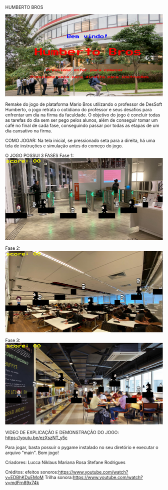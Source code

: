 HUMBERTO BROS

![alt text](image.png)

Remake do jogo de plataforma Mario Bros utilizando o professor de DesSoft Humberto, o jogo retrata o cotidiano do professor e seus desafios para enfrentar um dia na firma da faculdade.
O objetivo do jogo é concluir todas as tarefas do dia sem ser pego pelos alunos, além de conseguir tomar um café no final de cada fase, conseguindo passar por todas as etapas de um dia cansativo na firma.

COMO JOGAR:
Na tela inicial, se pressionado seta para a direita, há uma tela de instruções e simulação antes do começo do jogo.

O JOGO POSSUI 3 FASES
Fase 1:
![alt text](image-1.png)

Fase 2:
![alt text](image-2.png)

Fase 3:
![alt text](image-3.png)

VIDEO DE EXPLICAÇÃO E DEMONSTRAÇÃO DO JOGO:
https://youtu.be/ezXszNT_y5c

Para jogar, basta possuir o pygame instalado no seu diretório e executar o arquivo "main". Bom jogo!


Criadores:
Lucca Niklaus
Mariana Rosa
Stefane Rodrigues


Créditos:
efeitos sonoros:https://www.youtube.com/watch?v=EDBhKDuEMoM
Trilha sonora:https://www.youtube.com/watch?v=mdFrn89x74k
